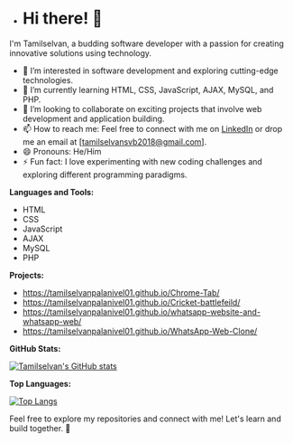 - # Hi there! 👋

I'm Tamilselvan, a budding software developer with a passion for creating innovative solutions using technology.

- 👀 I’m interested in software development and exploring cutting-edge technologies.
- 🌱 I’m currently learning HTML, CSS, JavaScript, AJAX, MySQL, and PHP.
- 💞️ I’m looking to collaborate on exciting projects that involve web development and application building.
- 📫 How to reach me: Feel free to connect with me on [LinkedIn](https://www.linkedin.com/in/tamilselvanpalanivel
) or drop me an email at [tamilselvansvb2018@gmail.com].
- 😄 Pronouns: He/Him
- ⚡ Fun fact: I love experimenting with new coding challenges and exploring different programming paradigms.

**Languages and Tools:**

- HTML
- CSS
- JavaScript
- AJAX
- MySQL
- PHP

**Projects:**

- https://tamilselvanpalanivel01.github.io/Chrome-Tab/
- https://tamilselvanpalanivel01.github.io/Cricket-battlefeild/
- https://tamilselvanpalanivel01.github.io/whatsapp-website-and-whatsapp-web/
- https://tamilselvanpalanivel01.github.io/WhatsApp-Web-Clone/

**GitHub Stats:**

[![Tamilselvan's GitHub stats](https://github-readme-stats.vercel.app/api?username=Tamilselvanpalanivel01&show_icons=true&theme=radical)](https://github.com/anuraghazra/github-readme-stats)

**Top Languages:**

[![Top Langs](https://github-readme-stats.vercel.app/api/top-langs/?username=Tamilselvanpalanivel01&layout=compact)](https://github.com/anuraghazra/github-readme-stats)

Feel free to explore my repositories and connect with me! Let's learn and build together. 🚀

